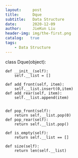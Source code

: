 ```yaml
---
layout:     post
title:      Dque
subtitle:   Data Structure
date:       2020-12-09
author:     JieKun Liu
header-img: img/the-first.png
catalog:   true
tags:
    - Data Structure
---
```

class Dque(object):

    def __init__(self):
        self.__list = []

    def add_front(self, item):
        self.__list.insert(0,item)
    def add_rear(self, item):
        self.__list.append(item)


    def pop_front(self):
        return self.__list.pop(0)
    def pop_rear(self):
        return self.__list.pop()

    def is_empty(self):
        return self.__list == []

    def size(self):
        return len(self.__list)
